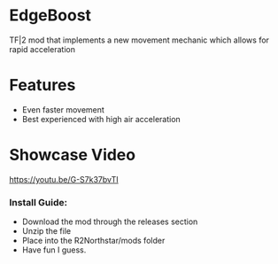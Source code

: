 # EdgeBoost
TF|2 mod that implements a new movement mechanic which allows for rapid acceleration 

# Features
- Even faster movement
- Best experienced with high air acceleration 

# Showcase Video
https://youtu.be/G-S7k37bvTI

### Install Guide:
- Download the mod through the releases section
- Unzip the file
- Place into the R2Northstar/mods folder
- Have fun I guess.

